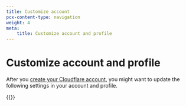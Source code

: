 ```yaml
---
title: Customize account
pcx-content-type: navigation
weight: 4
meta: 
    title: Customize account and profile
---
```


# Customize account and profile

After you [create your Cloudflare account](/fundamentals/get-started/setup/account-setup/create-account/), you might want to update the following settings in your account and profile.

{{<directory-listing>}}